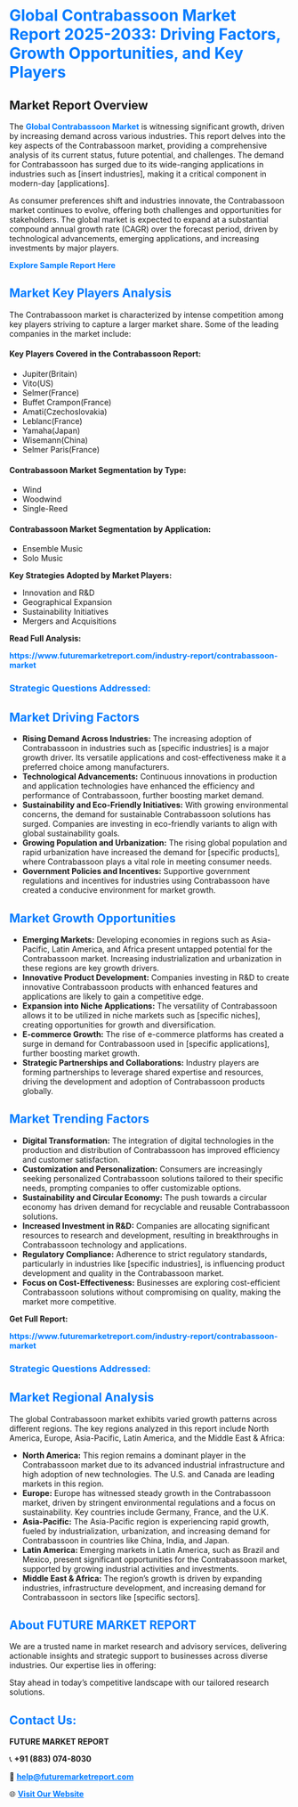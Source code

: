 <h1 style="color: #007BFF;">Global Contrabassoon Market Report 2025-2033: Driving Factors, Growth Opportunities, and Key Players</h1>

<section id="overview">
<h2>Market Report Overview</h2>
<p>The <a href="https://www.futuremarketreport.com/industry-report/contrabassoon-market" style="color: #007BFF; text-decoration: none;"><strong>Global Contrabassoon Market</strong></a> is witnessing significant growth, driven by increasing demand across various industries. This report delves into the key aspects of the Contrabassoon market, providing a comprehensive analysis of its current status, future potential, and challenges. The demand for Contrabassoon has surged due to its wide-ranging applications in industries such as [insert industries], making it a critical component in modern-day [applications].</p>
<p>As consumer preferences shift and industries innovate, the Contrabassoon market continues to evolve, offering both challenges and opportunities for stakeholders. The global market is expected to expand at a substantial compound annual growth rate (CAGR) over the forecast period, driven by technological advancements, emerging applications, and increasing investments by major players.</p>
</section>

<section id="overview">
<p><a href="https://www.futuremarketreport.com/request-sample/reportId=102751" style="color: #007BFF; text-decoration: none;"><strong>Explore Sample Report Here</strong></a></p>
</section>

<section id="key-players">
<h2 style="color: #007BFF;">Market Key Players Analysis</h2>
<p>The Contrabassoon market is characterized by intense competition among key players striving to capture a larger market share. Some of the leading companies in the market include:</p>
<h4>Key Players Covered in the Contrabassoon Report:</h4>
<ul><li>Jupiter(Britain)</li><li>Vito(US)</li><li>Selmer(France)</li><li>Buffet Crampon(France)</li><li>Amati(Czechoslovakia)</li><li>Leblanc(France)</li><li>Yamaha(Japan)</li><li>Wisemann(China)</li><li>Selmer Paris(France)</li></ul>
<h4>Contrabassoon Market Segmentation by Type:</h4>
<ul><li>Wind</li><li>Woodwind</li><li>Single-Reed</li></ul>

<h4>Contrabassoon Market Segmentation by Application:</h4>
<ul><li>Ensemble Music</li><li>Solo Music</li></ul>
<p><strong>Key Strategies Adopted by Market Players:</strong></p>
<ul>
<li>Innovation and R&D</li>
<li>Geographical Expansion</li>
<li>Sustainability Initiatives</li>
<li>Mergers and Acquisitions</li>
</ul>
</section>

<section>
<p><strong>Read Full Analysis: </strong></p><a href="https://www.futuremarketreport.com/industry-report/contrabassoon-market" style="color: #007BFF; text-decoration: none;"><strong>https://www.futuremarketreport.com/industry-report/contrabassoon-market</strong></a>
<h3 style="color: #007BFF;">Strategic Questions Addressed:</h3>
</section>

<section id="driving-factors">
<h2 style="color: #007BFF;">Market Driving Factors</h2>
<ul>
<li><strong>Rising Demand Across Industries:</strong> The increasing adoption of Contrabassoon in industries such as [specific industries] is a major growth driver. Its versatile applications and cost-effectiveness make it a preferred choice among manufacturers.</li>
<li><strong>Technological Advancements:</strong> Continuous innovations in production and application technologies have enhanced the efficiency and performance of Contrabassoon, further boosting market demand.</li>
<li><strong>Sustainability and Eco-Friendly Initiatives:</strong> With growing environmental concerns, the demand for sustainable Contrabassoon solutions has surged. Companies are investing in eco-friendly variants to align with global sustainability goals.</li>
<li><strong>Growing Population and Urbanization:</strong> The rising global population and rapid urbanization have increased the demand for [specific products], where Contrabassoon plays a vital role in meeting consumer needs.</li>
<li><strong>Government Policies and Incentives:</strong> Supportive government regulations and incentives for industries using Contrabassoon have created a conducive environment for market growth.</li>
</ul>
</section>

<section id="growth-opportunities">
<h2 style="color: #007BFF;">Market Growth Opportunities</h2>
<ul>
<li><strong>Emerging Markets:</strong> Developing economies in regions such as Asia-Pacific, Latin America, and Africa present untapped potential for the Contrabassoon market. Increasing industrialization and urbanization in these regions are key growth drivers.</li>
<li><strong>Innovative Product Development:</strong> Companies investing in R&D to create innovative Contrabassoon products with enhanced features and applications are likely to gain a competitive edge.</li>
<li><strong>Expansion into Niche Applications:</strong> The versatility of Contrabassoon allows it to be utilized in niche markets such as [specific niches], creating opportunities for growth and diversification.</li>
<li><strong>E-commerce Growth:</strong> The rise of e-commerce platforms has created a surge in demand for Contrabassoon used in [specific applications], further boosting market growth.</li>
<li><strong>Strategic Partnerships and Collaborations:</strong> Industry players are forming partnerships to leverage shared expertise and resources, driving the development and adoption of Contrabassoon products globally.</li>
</ul>
</section>

<section id="trending-factors">
<h2 style="color: #007BFF;">Market Trending Factors</h2>
<ul>
<li><strong>Digital Transformation:</strong> The integration of digital technologies in the production and distribution of Contrabassoon has improved efficiency and customer satisfaction.</li>
<li><strong>Customization and Personalization:</strong> Consumers are increasingly seeking personalized Contrabassoon solutions tailored to their specific needs, prompting companies to offer customizable options.</li>
<li><strong>Sustainability and Circular Economy:</strong> The push towards a circular economy has driven demand for recyclable and reusable Contrabassoon solutions.</li>
<li><strong>Increased Investment in R&D:</strong> Companies are allocating significant resources to research and development, resulting in breakthroughs in Contrabassoon technology and applications.</li>
<li><strong>Regulatory Compliance:</strong> Adherence to strict regulatory standards, particularly in industries like [specific industries], is influencing product development and quality in the Contrabassoon market.</li>
<li><strong>Focus on Cost-Effectiveness:</strong> Businesses are exploring cost-efficient Contrabassoon solutions without compromising on quality, making the market more competitive.</li>
</ul>
</section>

<section>
<p><strong>Get Full Report: </strong></p><a href="https://www.futuremarketreport.com/industry-report/contrabassoon-market" style="color: #007BFF; text-decoration: none;"><strong>https://www.futuremarketreport.com/industry-report/contrabassoon-market</strong></a>
<h3 style="color: #007BFF;">Strategic Questions Addressed:</h3>
</section>


<section id="regional-analysis">
<h2 style="color: #007BFF;">Market Regional Analysis</h2>
<p>The global Contrabassoon market exhibits varied growth patterns across different regions. The key regions analyzed in this report include North America, Europe, Asia-Pacific, Latin America, and the Middle East & Africa:</p>
<ul>
<li><strong>North America:</strong> This region remains a dominant player in the Contrabassoon market due to its advanced industrial infrastructure and high adoption of new technologies. The U.S. and Canada are leading markets in this region.</li>
<li><strong>Europe:</strong> Europe has witnessed steady growth in the Contrabassoon market, driven by stringent environmental regulations and a focus on sustainability. Key countries include Germany, France, and the U.K.</li>
<li><strong>Asia-Pacific:</strong> The Asia-Pacific region is experiencing rapid growth, fueled by industrialization, urbanization, and increasing demand for Contrabassoon in countries like China, India, and Japan.</li>
<li><strong>Latin America:</strong> Emerging markets in Latin America, such as Brazil and Mexico, present significant opportunities for the Contrabassoon market, supported by growing industrial activities and investments.</li>
<li><strong>Middle East & Africa:</strong> The region’s growth is driven by expanding industries, infrastructure development, and increasing demand for Contrabassoon in sectors like [specific sectors].</li>
</ul>
</section>

<footer>
<h2 style="color: #007BFF;">About FUTURE MARKET REPORT</h2>
<p>We are a trusted name in market research and advisory services, delivering actionable insights and strategic support to businesses across diverse industries. Our expertise lies in offering:</p>

<p>Stay ahead in today’s competitive landscape with our tailored research solutions.</p>

<h2 style="color: #007BFF;">Contact Us:</h2>
<p><strong>FUTURE MARKET REPORT</strong></p>
<p>📞 <strong>+91 (883) 074-8030</strong></p>
<p>📧 <strong><a href="mailto:help@futuremarketreport.com" style="color: #007BFF;">help@futuremarketreport.com</a></strong></p>
<p>🌐 <strong><a href="https://www.futuremarketreport.com/" style="color: #007BFF;">Visit Our Website</a></strong></p>
</footer>